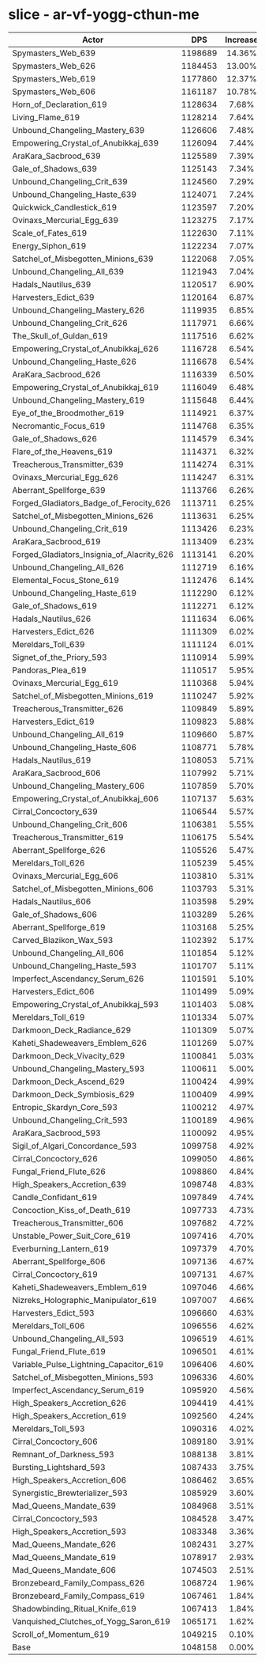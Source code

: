 # slice - ar-vf-yogg-cthun-me
| Actor | DPS | Increase |
|---|:---:|:---:|
|Spymasters_Web_639|1198689|14.36%|
|Spymasters_Web_626|1184453|13.00%|
|Spymasters_Web_619|1177860|12.37%|
|Spymasters_Web_606|1161187|10.78%|
|Horn_of_Declaration_619|1128634|7.68%|
|Living_Flame_619|1128214|7.64%|
|Unbound_Changeling_Mastery_639|1126606|7.48%|
|Empowering_Crystal_of_Anubikkaj_639|1126094|7.44%|
|AraKara_Sacbrood_639|1125589|7.39%|
|Gale_of_Shadows_639|1125143|7.34%|
|Unbound_Changeling_Crit_639|1124560|7.29%|
|Unbound_Changeling_Haste_639|1124071|7.24%|
|Quickwick_Candlestick_619|1123597|7.20%|
|Ovinaxs_Mercurial_Egg_639|1123275|7.17%|
|Scale_of_Fates_619|1122630|7.11%|
|Energy_Siphon_619|1122234|7.07%|
|Satchel_of_Misbegotten_Minions_639|1122068|7.05%|
|Unbound_Changeling_All_639|1121943|7.04%|
|Hadals_Nautilus_639|1120517|6.90%|
|Harvesters_Edict_639|1120164|6.87%|
|Unbound_Changeling_Mastery_626|1119935|6.85%|
|Unbound_Changeling_Crit_626|1117971|6.66%|
|The_Skull_of_Guldan_619|1117516|6.62%|
|Empowering_Crystal_of_Anubikkaj_626|1116728|6.54%|
|Unbound_Changeling_Haste_626|1116678|6.54%|
|AraKara_Sacbrood_626|1116339|6.50%|
|Empowering_Crystal_of_Anubikkaj_619|1116049|6.48%|
|Unbound_Changeling_Mastery_619|1115648|6.44%|
|Eye_of_the_Broodmother_619|1114921|6.37%|
|Necromantic_Focus_619|1114768|6.35%|
|Gale_of_Shadows_626|1114579|6.34%|
|Flare_of_the_Heavens_619|1114371|6.32%|
|Treacherous_Transmitter_639|1114274|6.31%|
|Ovinaxs_Mercurial_Egg_626|1114247|6.31%|
|Aberrant_Spellforge_639|1113766|6.26%|
|Forged_Gladiators_Badge_of_Ferocity_626|1113711|6.25%|
|Satchel_of_Misbegotten_Minions_626|1113631|6.25%|
|Unbound_Changeling_Crit_619|1113426|6.23%|
|AraKara_Sacbrood_619|1113409|6.23%|
|Forged_Gladiators_Insignia_of_Alacrity_626|1113141|6.20%|
|Unbound_Changeling_All_626|1112719|6.16%|
|Elemental_Focus_Stone_619|1112476|6.14%|
|Unbound_Changeling_Haste_619|1112290|6.12%|
|Gale_of_Shadows_619|1112271|6.12%|
|Hadals_Nautilus_626|1111634|6.06%|
|Harvesters_Edict_626|1111309|6.02%|
|Mereldars_Toll_639|1111124|6.01%|
|Signet_of_the_Priory_593|1110914|5.99%|
|Pandoras_Plea_619|1110517|5.95%|
|Ovinaxs_Mercurial_Egg_619|1110368|5.94%|
|Satchel_of_Misbegotten_Minions_619|1110247|5.92%|
|Treacherous_Transmitter_626|1109849|5.89%|
|Harvesters_Edict_619|1109823|5.88%|
|Unbound_Changeling_All_619|1109660|5.87%|
|Unbound_Changeling_Haste_606|1108771|5.78%|
|Hadals_Nautilus_619|1108053|5.71%|
|AraKara_Sacbrood_606|1107992|5.71%|
|Unbound_Changeling_Mastery_606|1107859|5.70%|
|Empowering_Crystal_of_Anubikkaj_606|1107137|5.63%|
|Cirral_Concoctory_639|1106544|5.57%|
|Unbound_Changeling_Crit_606|1106381|5.55%|
|Treacherous_Transmitter_619|1106175|5.54%|
|Aberrant_Spellforge_626|1105526|5.47%|
|Mereldars_Toll_626|1105239|5.45%|
|Ovinaxs_Mercurial_Egg_606|1103810|5.31%|
|Satchel_of_Misbegotten_Minions_606|1103793|5.31%|
|Hadals_Nautilus_606|1103598|5.29%|
|Gale_of_Shadows_606|1103289|5.26%|
|Aberrant_Spellforge_619|1103168|5.25%|
|Carved_Blazikon_Wax_593|1102392|5.17%|
|Unbound_Changeling_All_606|1101854|5.12%|
|Unbound_Changeling_Haste_593|1101707|5.11%|
|Imperfect_Ascendancy_Serum_626|1101591|5.10%|
|Harvesters_Edict_606|1101499|5.09%|
|Empowering_Crystal_of_Anubikkaj_593|1101403|5.08%|
|Mereldars_Toll_619|1101334|5.07%|
|Darkmoon_Deck_Radiance_629|1101309|5.07%|
|Kaheti_Shadeweavers_Emblem_626|1101269|5.07%|
|Darkmoon_Deck_Vivacity_629|1100841|5.03%|
|Unbound_Changeling_Mastery_593|1100611|5.00%|
|Darkmoon_Deck_Ascend_629|1100424|4.99%|
|Darkmoon_Deck_Symbiosis_629|1100409|4.99%|
|Entropic_Skardyn_Core_593|1100212|4.97%|
|Unbound_Changeling_Crit_593|1100189|4.96%|
|AraKara_Sacbrood_593|1100092|4.95%|
|Sigil_of_Algari_Concordance_593|1099758|4.92%|
|Cirral_Concoctory_626|1099050|4.86%|
|Fungal_Friend_Flute_626|1098860|4.84%|
|High_Speakers_Accretion_639|1098748|4.83%|
|Candle_Confidant_619|1097849|4.74%|
|Concoction_Kiss_of_Death_619|1097733|4.73%|
|Treacherous_Transmitter_606|1097682|4.72%|
|Unstable_Power_Suit_Core_619|1097416|4.70%|
|Everburning_Lantern_619|1097379|4.70%|
|Aberrant_Spellforge_606|1097136|4.67%|
|Cirral_Concoctory_619|1097131|4.67%|
|Kaheti_Shadeweavers_Emblem_619|1097046|4.66%|
|Nizreks_Holographic_Manipulator_619|1097007|4.66%|
|Harvesters_Edict_593|1096660|4.63%|
|Mereldars_Toll_606|1096556|4.62%|
|Unbound_Changeling_All_593|1096519|4.61%|
|Fungal_Friend_Flute_619|1096501|4.61%|
|Variable_Pulse_Lightning_Capacitor_619|1096406|4.60%|
|Satchel_of_Misbegotten_Minions_593|1096336|4.60%|
|Imperfect_Ascendancy_Serum_619|1095920|4.56%|
|High_Speakers_Accretion_626|1094419|4.41%|
|High_Speakers_Accretion_619|1092560|4.24%|
|Mereldars_Toll_593|1090316|4.02%|
|Cirral_Concoctory_606|1089180|3.91%|
|Remnant_of_Darkness_593|1088138|3.81%|
|Bursting_Lightshard_593|1087433|3.75%|
|High_Speakers_Accretion_606|1086462|3.65%|
|Synergistic_Brewterializer_593|1085929|3.60%|
|Mad_Queens_Mandate_639|1084968|3.51%|
|Cirral_Concoctory_593|1084528|3.47%|
|High_Speakers_Accretion_593|1083348|3.36%|
|Mad_Queens_Mandate_626|1082431|3.27%|
|Mad_Queens_Mandate_619|1078917|2.93%|
|Mad_Queens_Mandate_606|1074503|2.51%|
|Bronzebeard_Family_Compass_626|1068724|1.96%|
|Bronzebeard_Family_Compass_619|1067461|1.84%|
|Shadowbinding_Ritual_Knife_619|1067413|1.84%|
|Vanquished_Clutches_of_Yogg_Saron_619|1065171|1.62%|
|Scroll_of_Momentum_619|1049215|0.10%|
|Base|1048158|0.00%|
